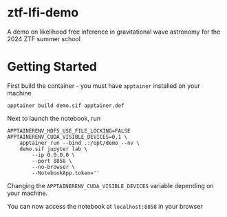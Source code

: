# ztf-lfi-demo
A demo on likelihood free inference in gravitational wave astronomy for the 2024 ZTF summer school 

# Getting Started
First build the container - you must have `apptainer` installed on your machine

```console
apptainer build demo.sif apptainer.def
```

Next to launch the notebook, run  

```console
APPTAINERENV_HDF5_USE_FILE_LOCKING=FALSE APPTAINERENV_CUDA_VISIBLE_DEVICES=0,1 \
    apptainer run --bind .:/opt/demo --nv \
    demo.sif jupyter lab \
        --ip 0.0.0.0 \
        --port 8858 \
        --no-browser \
        --NotebookApp.token=''
```

Changing the `APPTAINERENV_CUDA_VISIBLE_DEVICES` variable depending on your machine. 

You can now access the notebook at `localhost:8858` in your browser